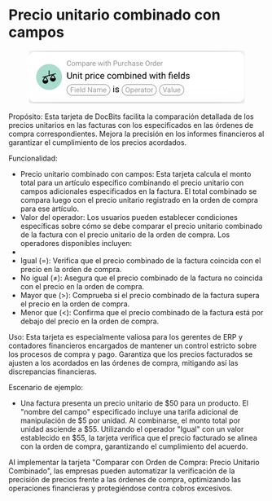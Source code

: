 # Precio unitario combinado con campos

<figure><img src="../../../.gitbook/assets/Bildschirmfoto 2024-05-02 um 14.24.55.png" alt=""><figcaption></figcaption></figure>

Propósito: Esta tarjeta de DocBits facilita la comparación detallada de los precios unitarios en las facturas con los especificados en las órdenes de compra correspondientes. Mejora la precisión en los informes financieros al garantizar el cumplimiento de los precios acordados.

Funcionalidad:

* Precio unitario combinado con campos: Esta tarjeta calcula el monto total para un artículo específico combinando el precio unitario con campos adicionales especificados en la factura. El total combinado se compara luego con el precio unitario registrado en la orden de compra para ese artículo.
* Valor del operador: Los usuarios pueden establecer condiciones específicas sobre cómo se debe comparar el precio unitario combinado de la factura con el precio unitario de la orden de compra. Los operadores disponibles incluyen:
*
* Igual (=): Verifica que el precio combinado de la factura coincida con el precio en la orden de compra.
* No igual (≠): Asegura que el precio combinado de la factura no coincida con el precio en la orden de compra.
* Mayor que (>): Comprueba si el precio combinado de la factura supera el precio en la orden de compra.
* Menor que (<): Confirma que el precio combinado de la factura está por debajo del precio en la orden de compra.

Uso: Esta tarjeta es especialmente valiosa para los gerentes de ERP y contadores financieros encargados de mantener un control estricto sobre los procesos de compra y pago. Garantiza que los precios facturados se ajusten a los acordados en las órdenes de compra, mitigando así las discrepancias financieras.

Escenario de ejemplo:

* Una factura presenta un precio unitario de $50 para un producto. El "nombre del campo" especificado incluye una tarifa adicional de manipulación de $5 por unidad. Al combinarse, el monto total por unidad asciende a $55. Utilizando el operador "Igual" con un valor establecido en $55, la tarjeta verifica que el precio facturado se alinea con la orden de compra, garantizando el cumplimiento del acuerdo.

Al implementar la tarjeta "Comparar con Orden de Compra: Precio Unitario Combinado", las empresas pueden automatizar la verificación de la precisión de precios frente a las órdenes de compra, optimizando las operaciones financieras y protegiéndose contra cobros excesivos.
